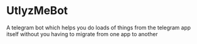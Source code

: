 # UtlyzMeBot
A telegram bot which helps you do loads of things from the telegram app itself without you having to migrate from one app to another
